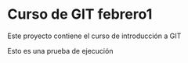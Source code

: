 

# Curso de GIT febrero1


Este proyecto contiene el curso de introducción a GIT

Esto es una prueba de ejecución

